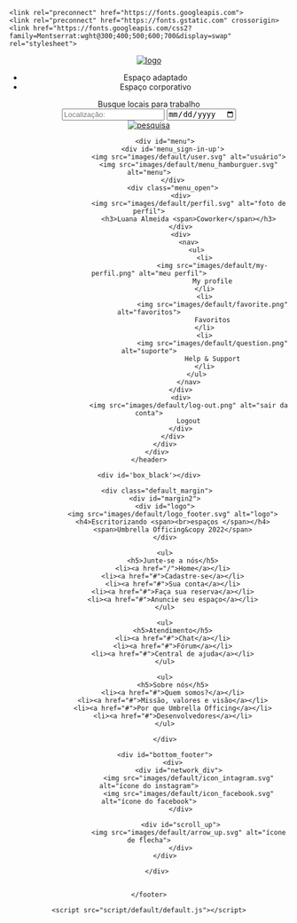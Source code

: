 <!DOCTYPE html>
<html lang="en">
<head>
    <meta charset="UTF-8">
    <meta http-equiv="X-UA-Compatible" content="IE=edge">
    <meta name="viewport" content="width=device-width, initial-scale=1.0">
    <title>Document</title>
	
    <link rel="preconnect" href="https://fonts.googleapis.com">
    <link rel="preconnect" href="https://fonts.gstatic.com" crossorigin>
    <link href="https://fonts.googleapis.com/css2?family=Montserrat:wght@300;400;500;600;700&display=swap" rel="stylesheet">
<link rel="stylesheet" href="https://cdnjs.cloudflare.com/ajax/libs/font-awesome/4.7.0/css/font-awesome.min.css">
    <link rel="stylesheet" href="style/default/default.css">
</head>
<body>
    <header id="header" class="container_margin_default">
        <div class="default_margin">
            <a href="/"> <img src="images/default/logo.svg" alt="logo"> </a>
            <div>
                <ul id="type_office">
                    <li class="option_office checked">Espaço adaptado</li>
                    <li class="option_office">Espaço corporativo</li>
                </ul>
                    <div class="container_search">
                        <span id="search_txt">Busque locais para trabalho</span>
                        <div id='container_informations_find_coworking'>
                            <input id="localization" type="text" placeholder="Localização:">
                            <input type="date" id="check_in">
                        </div>
                        <a href="#">
                            <div>
                                <img src="images/default/search.svg" alt="pesquisa">
                            </div>
                        </a>  
                    </div>
            </div>

            <div id="menu">
                <div id='menu_sign-in-up'>
                        <img src="images/default/user.svg" alt="usuário">
                        <img src="images/default/menu_hamburguer.svg" alt="menu">
                </div>
                <div class="menu_open">
                    <div>
                        <img src="images/default/perfil.svg" alt="foto de perfil">
                        <h3>Luana Almeida <span>Coworker</span></h3>
                    </div>
                    <div>
                        <nav>
                            <ul>
                                <li>
                                    <img src="images/default/my-perfil.png" alt="meu perfil">
                                    My profile
                                </li>
                                <li>
                                    <img src="images/default/favorite.png" alt="favoritos">
                                    Favoritos
                                </li>
                                <li>
                                    <img src="images/default/question.png" alt="suporte">
                                    Help & Support
                                </li>
                            </ul>
                        </nav>
                    </div>
                    <div>
                        <img src="images/default/log-out.png" alt="sair da conta">
                        Logout
                    </div>
                </div>
            </div>
        </div>
    </header>

    <div id='box_black'></div>


 <footer class="container_margin_default">

        <div class="default_margin">
            <div id="margin2">
            <div id="logo">
                <img src="images/default/logo_footer.svg" alt="logo">
                <h4>Escritorizando <span><br>espaços </span></h4>
                <span>Umbrella Officing&copy 2022</span>
            </div>

            <ul>
                <h5>Junte-se a nós</h5>
                <li><a href="/">Home</a></li>
                <li><a href="#">Cadastre-se</a></li>
                <li><a href="#">Sua conta</a></li>
                <li><a href="#">Faça sua reserva</a></li>
                <li><a href="#">Anuncie seu espaço</a></li>
            </ul>

            <ul>
                <h5>Atendimento</h5>
                <li><a href="#">Chat</a></li>
                <li><a href="#">Fórum</a></li>
                <li><a href="#">Central de ajuda</a></li>
            </ul>

            <ul>
                <h5>Sobre nós</h5>
                <li><a href="#">Quem somos?</a></li>
                <li><a href="#">Missão, valores e visão</a></li>
                <li><a href="#">Por que Umbrella Officing</a></li>
                <li><a href="#">Desenvolvedores</a></li>
            </ul>

            </div>
            
            <div id="bottom_footer">
                <div>
                    <div id="network_div"> 
                        <img src="images/default/icon_intagram.svg" alt="ícone do instagram">
                        <img src="images/default/icon_facebook.svg" alt="ícone do facebook">
                    </div>

                    <div id="scroll_up">
                        <img src="images/default/arrow_up.svg" alt="ícone de flecha">
                    </div>
            </div>

        </div>

        
    </footer>

    <script src="script/default/default.js"></script>

</body>
</html>

